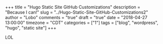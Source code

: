 +++
title = "Hugo Static Site GitHub Customizations"
description = "Because I can!"
slug = "../Hugo-Static-Site-GitHub-Customizations2"
author = "Lobo"
comments = "true"
draft = "true"
date = "2018-04-27 13:00:00"
timezone = "CDT"
categories = ["1"]
tags = ["blog", "wordpress", "hugo", "static site"]
+++

LOL
